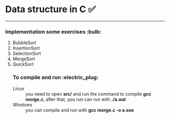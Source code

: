 # Data structure in C :white_check_mark:

<hr>
<h3>Implementation some exercises :bulb:</h3>

<ol>
<li>BubbleSort</li>
<li>InsertionSort</li>
<li>SelectionSort</li>
<li>MergeSort</li>
<li>QuickSort</li>

<h3>To compile and run :electric_plug:</h3>
<dl>
<dt>Linux</dt> 
  <dd>you need to open <strong>src/</strong> and run the command to compile <strong>gcc merge.c</strong>, after that, you run can run with <strong>./a.out</strong></dd>
<dt>
Windows
</dt>
<dd>you can compile and run with <strong>gcc merge.c -o a.exe</strong></dd>
